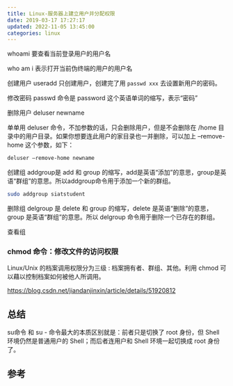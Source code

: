 ```yaml
---
title: Linux-服务器上建立用户并分配权限
date: 2019-03-17 17:27:17
updated: 2022-11-05 13:45:00
categories: linux
---
```


whoami
要查看当前登录用户的用户名

who am i
表示打开当前伪终端的用户的用户名

创建用户
useradd 只创建用户，创建完了用 `passwd xxx` 去设置新用户的密码。

修改密码
passwd 命令是 password 这个英语单词的缩写，表示“密码”

删除用户
deluser newname

单单用 deluser 命令，不加参数的话，只会删除用户，但是不会删除在 /home 目录中的用户目录。如果你想要连此用户的家目录也一并删除，可以加上 –remove-home 这个参数，如下：

```sh
deluser –remove-home newname
```

创建组
addgroup是 add 和 group 的缩写，add是英语“添加”的意思，group是英语“群组”的意思。所以addgroup命令用于添加一个新的群组。

```sh
sudo addgroup siatstudent
```

删除组
delgroup 是 delete 和 group 的缩写，delete 是英语“删除”的意思，group 是英语“群组”的意思。所以 delgroup 命令用于删除一个已存在的群组。

查看组

### chmod 命令：修改文件的访问权限

Linux/Unix 的档案调用权限分为三级 : 档案拥有者、群组、其他。利用 chmod 可以藉以控制档案如何被他人所调用。

<https://blog.csdn.net/jiandanjinxin/article/details/51920812>

## 总结

su命令 和 su - 命令最大的本质区别就是：前者只是切换了 root 身份，但 Shell 环境仍然是普通用户的 Shell；而后者连用户和 Shell 环境一起切换成 root 身份了。

## 参考
